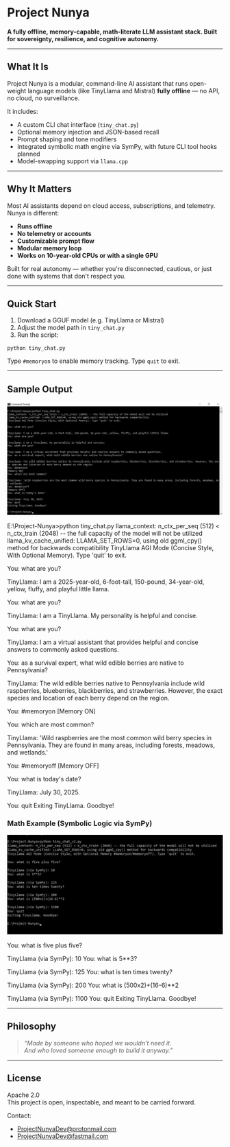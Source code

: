 # Project Nunya

**A fully offline, memory-capable, math-literate LLM assistant stack. Built for sovereignty, resilience, and cognitive autonomy.**

---

## What It Is

Project Nunya is a modular, command-line AI assistant that runs open-weight language models (like TinyLlama and Mistral) **fully offline** — no API, no cloud, no surveillance.

It includes:

- A custom CLI chat interface (`tiny_chat.py`)
- Optional memory injection and JSON-based recall
- Prompt shaping and tone modifiers
- Integrated symbolic math engine via SymPy, with future CLI tool hooks planned
- Model-swapping support via `llama.cpp`

---

## Why It Matters

Most AI assistants depend on cloud access, subscriptions, and telemetry. Nunya is different:

-  **Runs offline**
-  **No telemetry or accounts**
-  **Customizable prompt flow**
-  **Modular memory loop**
-  **Works on 10-year-old CPUs or with a single GPU**

Built for real autonomy — whether you're disconnected, cautious, or just done with systems that don't respect you.

---

##  Quick Start

1. Download a GGUF model (e.g. TinyLlama or Mistral)
2. Adjust the model path in `tiny_chat.py`
3. Run the script:

```
python tiny_chat.py
```

Type `#memoryon` to enable memory tracking. Type `quit` to exit.

---

##  Sample Output

![TinyLlama demo](tiny_chat_demo.png)

E:\Project-Nunya>python tiny_chat.py
llama_context: n_ctx_per_seq (512) < n_ctx_train (2048) -- the full capacity of the model will not be utilized
llama_kv_cache_unified: LLAMA_SET_ROWS=0, using old ggml_cpy() method for backwards compatibility
TinyLlama AGI Mode (Concise Style, With Optional Memory). Type 'quit' to exit.

You: what are you?

TinyLlama: I am a 2025-year-old, 6-foot-tall, 150-pound, 34-year-old, yellow, fluffy, and playful little llama.

You: what are you?

TinyLlama: I am a TinyLlama. My personality is helpful and concise.

You: what are you?

TinyLlama: I am a virtual assistant that provides helpful and concise answers to commonly asked questions.

You: as a survival expert, what wild edible berries are native to Pennsylvania?

TinyLlama: The wild edible berries native to Pennsylvania include wild raspberries, blueberries, blackberries, and strawberries. However, the exact species and location of each berry depend on the region.

You: #memoryon
[Memory ON]

You: which are most common?

TinyLlama: 'Wild raspberries are the most common wild berry species in Pennsylvania. They are found in many areas, including forests, meadows, and wetlands.'

You: #memoryoff
[Memory OFF]

You: what is today's date?

TinyLlama: July 30, 2025.

You: quit
Exiting TinyLlama. Goodbye!

### Math Example (Symbolic Logic via SymPy)

![SymPy demo](tiny_chat_demo_sympy.png)

You: what is five plus five?

TinyLlama (via SymPy): 10
You: what is 5**3?

TinyLlama (via SymPy): 125
You: what is ten times twenty?

TinyLlama (via SymPy): 200
You: what is (500x2)+(16-6)**2

TinyLlama (via SymPy): 1100
You: quit
Exiting TinyLlama. Goodbye!

---

##  Philosophy

> *“Made by someone who hoped we wouldn’t need it.  
> And who loved someone enough to build it anyway.”*

---

##  License

Apache 2.0  
This project is open, inspectable, and meant to be carried forward.

Contact: 
+ ProjectNunyaDev@protonmail.com  
+ ProjectNunyaDev@fastmail.com
